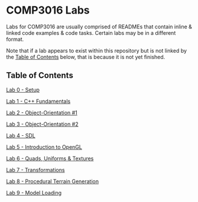 # COMP3016 Labs
Labs for COMP3016 are usually comprised of READMEs that contain inline & linked code examples & code tasks. Certain labs may be in a different format.

Note that if a lab appears to exist within this repository but is not linked by the [Table of Contents](#table-of-contents) below, that is because it is not yet finished.

## Table of Contents
[Lab 0 - Setup](/Lab0/README.md)

[Lab 1 - C++ Fundamentals](/Lab1/README.md)

[Lab 2 - Object-Orientation #1](/Lab2/README.md)

[Lab 3 - Object-Orientation #2](/Lab3/README.md)

[Lab 4 - SDL](/Lab4/README.md)

[Lab 5 - Introduction to OpenGL](/Lab5/README.md)

[Lab 6 - Quads, Uniforms & Textures](/Lab6/README.md)

[Lab 7 - Transformations](/Lab7/README.md)

[Lab 8 - Procedural Terrain Generation](/Lab8/README.md)

[Lab 9 - Model Loading](/Lab9/README.md)
